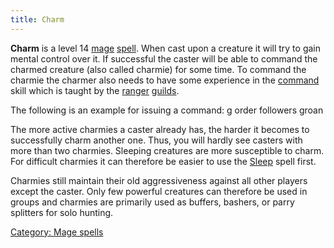 ```yaml
---
title: Charm
---
```


**Charm** is a level 14 [mage](mage "wikilink")
[spell](spell "wikilink"). When cast upon a creature it will try to gain
mental control over it. If successful the caster will be able to command
the charmed creature (also called charmie) for some time. To command the
charmie the charmer also needs to have some experience in the
[command](command "wikilink") skill which is taught by the
[ranger](ranger "wikilink") [guilds](guilds "wikilink").

The following is an example for issuing a command: <nowiki>g order
followers groan

</pre>

The more active charmies a caster already has, the harder it becomes to
successfully charm another one. Thus, you will hardly see casters with
more than two charmies. Sleeping creatures are more susceptible to
charm. For difficult charmies it can therefore be easier to use the
[Sleep](Sleep "wikilink") spell first.

Charmies still maintain their old aggressiveness against all other
players except the caster. Only few powerful creatures can therefore be
used in groups and charmies are primarily used as buffers, bashers, or
parry splitters for solo hunting.

[Category: Mage spells](Category:_Mage_spells "wikilink")